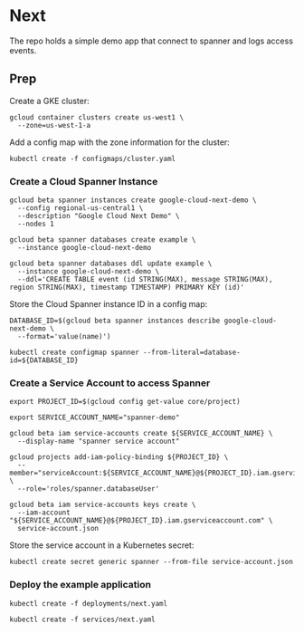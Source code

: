 # Next

The repo holds a simple demo app that connect to spanner and logs access events.

## Prep

Create a GKE cluster:

```
gcloud container clusters create us-west1 \
  --zone=us-west-1-a
```

Add a config map with the zone information for the cluster:

```
kubectl create -f configmaps/cluster.yaml
```

### Create a Cloud Spanner Instance

```
gcloud beta spanner instances create google-cloud-next-demo \
  --config regional-us-central1 \
  --description "Google Cloud Next Demo" \
  --nodes 1
```

```
gcloud beta spanner databases create example \
  --instance google-cloud-next-demo
```

```
gcloud beta spanner databases ddl update example \
  --instance google-cloud-next-demo \
  --ddl='CREATE TABLE event (id STRING(MAX), message STRING(MAX), region STRING(MAX), timestamp TIMESTAMP) PRIMARY KEY (id)'
```

Store the Cloud Spanner instance ID in a config map:

```
DATABASE_ID=$(gcloud beta spanner instances describe google-cloud-next-demo \
  --format='value(name)')
```

```
kubectl create configmap spanner --from-literal=database-id=${DATABASE_ID}
```

### Create a Service Account to access Spanner

```
export PROJECT_ID=$(gcloud config get-value core/project)
```

```
export SERVICE_ACCOUNT_NAME="spanner-demo"
```

```
gcloud beta iam service-accounts create ${SERVICE_ACCOUNT_NAME} \
  --display-name "spanner service account"
```

```
gcloud projects add-iam-policy-binding ${PROJECT_ID} \
  --member="serviceAccount:${SERVICE_ACCOUNT_NAME}@${PROJECT_ID}.iam.gserviceaccount.com" \
  --role='roles/spanner.databaseUser'
```

```
gcloud beta iam service-accounts keys create \
  --iam-account "${SERVICE_ACCOUNT_NAME}@${PROJECT_ID}.iam.gserviceaccount.com" \
  service-account.json
```

Store the service account in a Kubernetes secret:

```
kubectl create secret generic spanner --from-file service-account.json
```

### Deploy the example application

```
kubectl create -f deployments/next.yaml
```

```
kubectl create -f services/next.yaml
```
